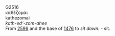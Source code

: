 <body>
  <p>G2516<br>  καθέζομαι  <br> kathezomai  <br><i>kath-ed‘-zom-ahee </i><br>From <a href="g2596.htm">2596</a> and the base of <a href="g1476.htm">1476</a>  to <i>sit</i> <i>down:</i> - sit.<br></p>
 </body>
